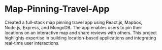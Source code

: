 # Map-Pinning-Travel-App
Created a full-stack map pinning travel app using React.js, Mapbox, Node.js, Express, and MongoDB. The app enables users to pin their locations on an interactive map and share reviews with others. This project highlights expertise in building location-based applications and integrating real-time user interactions.
